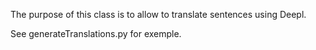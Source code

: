 The purpose of this class is to allow to translate sentences using Deepl.

See generateTranslations.py for exemple.
